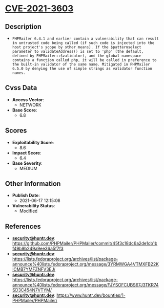 
# [CVE-2021-3603](https://github.com/PHPMailer/PHPMailer/commit/45f3c18dc6a2de1cb1bf49b9b249a9ee36a5f7f3)

## Description

- `PHPMailer 6.4.1 and earlier contain a vulnerability that can result in untrusted code being called (if such code is injected into the host project's scope by other means). If the $patternselect parameter to validateAddress() is set to 'php' (the default, defined by PHPMailer::$validator), and the global namespace contains a function called php, it will be called in preference to the built-in validator of the same name. Mitigated in PHPMailer 6.5.0 by denying the use of simple strings as validator function names.`

## Cvss Data

- **Access Vector**:
  - NETWORK
- **Base Score**:
  - 6.8

## Scores

- **Exploitability Score**:
  - 8.6
- **Impact Score**:
  - 6.4
- **Base Severity**:
  - MEDIUM

## Other Information

- **Publish Date**:
  - 2021-06-17 12:15:08
- **Vulnerability Status**:
  - Modified

## References

- **security@huntr.dev**: https://github.com/PHPMailer/PHPMailer/commit/45f3c18dc6a2de1cb1bf49b9b249a9ee36a5f7f3
- **security@huntr.dev**: https://lists.fedoraproject.org/archives/list/package-announce%40lists.fedoraproject.org/message/3YRMWGA4VTMXFB22KICMB7YMFZNFV3EJ/
- **security@huntr.dev**: https://lists.fedoraproject.org/archives/list/package-announce%40lists.fedoraproject.org/message/FJYSOFCUBS67J3TKR74SD3C454N7VTYM/
- **security@huntr.dev**: https://www.huntr.dev/bounties/1-PHPMailer/PHPMailer/
